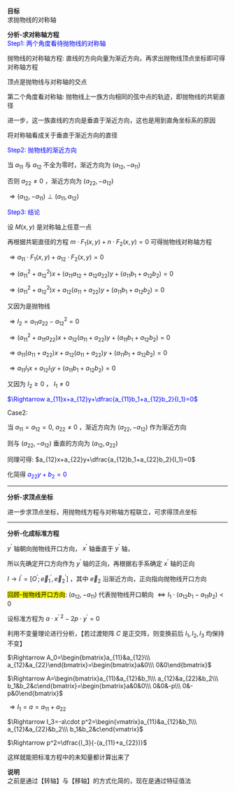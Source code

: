**目标**  
求抛物线的对称轴  
  
**分析-求对称轴方程**  
<font color=blue>Step1: 两个角度看待抛物线的对称轴</font>  
  
抛物线的对称轴方程: 直线的方向向量为渐近方向，再求出抛物线顶点坐标即可得对称轴方程  
  
顶点是抛物线与对称轴的交点  
  
第二个角度看对称轴: 抛物线上一族方向相同的弦中点的轨迹，即抛物线的共轭直径  
  
进一步，这一族直线的方向是垂直于渐近方向，这也是用到直角坐标系的原因  
  
将对称轴看成关于垂直于渐近方向的直径  
  
<font color=blue>Step2: 抛物线的渐近方向</font>  
  
当 $a_{11}$ 与 $a_{12}$ 不全为零时，渐近方向为 $(a_{12},-a_{11})$  
  
否则 $a_{22}\neq0$ ，渐近方向为 $(a_{22},-a_{12})$  
  
$\Rightarrow(a_{12},-a_{11})\perp(a_{11},a_{12})$  
  
<font color=blue>Step3: 结论</font>  
  
设 $M(x,y)$ 是对称轴上任意一点  
  
再根据共轭直径的方程 $m\cdot F_1(x,y)+n\cdot F_2(x,y)=0$ 可得抛物线对称轴方程  
  
$\Rightarrow a_{11}\cdot F_1(x,y)+a_{12}\cdot F_2(x,y)=0$  
  
$\Rightarrow(a_{11}^2+a_{12}^2)x+(a_{11}a_{12}+a_{12}a_{22})y+(a_{11}b_1+a_{12}b_2)=0$  
  
$\Rightarrow(a_{11}^2+a_{12}^2)x+a_{12}(a_{11}+a_{22})y+(a_{11}b_1+a_{12}b_2)=0$  
  
又因为是抛物线  
  
$\Rightarrow I_2=a_{11}a_{22}-a_{12}^2=0$  
  
$\Rightarrow(a_{11}^2+a_{11}a_{22})x+a_{12}(a_{11}+a_{22})y+(a_{11}b_1+a_{12}b_2)=0$  
  
$\Rightarrow a_{11}(a_{11}+a_{22})x+a_{12}(a_{11}+a_{22})y+(a_{11}b_1+a_{12}b_2)=0$  
  
$\Rightarrow a_{11}I_1x+a_{12}I_1y+(a_{11}b_1+a_{12}b_2)=0$  
  
又因为 $I_2\geq0$ ， $I_1\neq0$  
  
<font color=blue>$\Rightarrow a_{11}x+a_{12}y+\dfrac{a_{11}b_1+a_{12}b_2}{I_1}=0$</font>  
  
Case2:  
  
当 $a_{11}=a_{12}=0,\ a_{22}\neq0$ ，渐近方向为 $(a_{22},-a_{12})$ 作为渐近方向  
  
则与 $(a_{22},-a_{12})$ 垂直的方向为 $(a_{12},a_{22})$  
  
同理可得: $a_{12}x+a_{22}y+\dfrac{a_{12}b_1+a_{22}b_2}{I_1}=0$  
  
化简得 <font color=blue>$a_{22}y+b_2=0$</font>  
  
---  
  
**分析-求顶点坐标**  
  
进一步求顶点坐标，用抛物线方程与对称轴方程联立，可求得顶点坐标  
  
---  
  
**分析-化成标准方程**  
  
$y^\prime$ 轴朝向抛物线开口方向， $x^\prime$ 轴垂直于 $y^\prime$ 轴，  
  
所以先确定开口方向作为 $y^\prime$ 轴的正向，再根据右手系确定 $x^\prime$ 轴的正向  
  
$I\to I^\prime=[O^\prime;\vec e_1^\prime,\vec e_2^\prime]$ ，其中 $\vec e_2$ 沿渐近方向，正向指向抛物线开口方向  
  
<mark>回顾-抛物线开口方向</mark>: $(a_{12},-a_{11})$ 代表抛物线开口朝向 $\Leftrightarrow I_1\cdot(a_{12}b_1-a_{11}b_2)<0$  
  
设标准方程为 $a\cdot x^{\prime\ 2}-2p\cdot y^\prime=0$  
  
利用不变量理论进行分析，【若过渡矩阵 $C$ 是正交阵，则变换前后 $I_1,I_2,I_3$ 均保持不变】  
  
$\Rightarrow A_0=\begin{bmatrix}a_{11}&a_{12}\\\ a_{12}&a_{22}\end{bmatrix}=\begin{bmatrix}a&0\\\ 0&0\end{bmatrix}$  
  
$\Rightarrow A=\begin{bmatrix}a_{11}&a_{12}&b_1\\\ a_{12}&a_{22}&b_2\\\ b_1&b_2&c\end{bmatrix}=\begin{bmatrix}a&0&0\\\ 0&0&-p\\\ 0&-p&0\end{bmatrix}$  
  
$\Rightarrow I_1=a=a_{11}+a_{22}$  
  
$\Rightarrow I_3=-a\cdot p^2=\begin{vmatrix}a_{11}&a_{12}&b_1\\\ a_{12}&a_{22}&b_2\\\ b_1&b_2&c\end{vmatrix}$  
  
$\Rightarrow p^2=\dfrac{I_3}{-(a_{11}+a_{22})}$  
  
这样就能把标准方程中的未知量都计算出来了  
  
**说明**  
之前是通过【转轴】与【移轴】的方式化简的，现在是通过特征值法  
